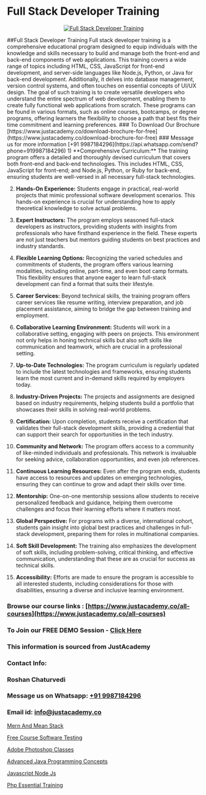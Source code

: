 # Full Stack Developer Training

<p align="center">
  <a href="https://justacademy.co/program-detail/full-stack-web-development">
    <img src="https://justacademy.co/storage2/program_images/1704700371.webp" alt="Full Stack Developer Training">
  </a>
</p>
##Full Stack Developer Training
Full stack developer training is a comprehensive educational program designed to equip individuals with the knowledge and skills necessary to build and manage both the front-end and back-end components of web applications. This training covers a wide range of topics including HTML, CSS, JavaScript for front-end development, and server-side languages like Node.js, Python, or Java for back-end development. Additionally, it delves into database management, version control systems, and often touches on essential concepts of UI/UX design. The goal of such training is to create versatile developers who understand the entire spectrum of web development, enabling them to create fully functional web applications from scratch. These programs can be found in various formats, such as online courses, bootcamps, or degree programs, offering learners the flexibility to choose a path that best fits their time commitment and learning preferences.
### To Download Our Brochure [https://www.justacademy.co/download-brochure-for-free](https://www.justacademy.co/download-brochure-for-free)
### Message us for more information [+91 9987184296](https://api.whatsapp.com/send?phone=919987184296)
1) **Comprehensive Curriculum:** The training program offers a detailed and thoroughly devised curriculum that covers both front-end and back-end technologies. This includes HTML, CSS, JavaScript for front-end; and Node.js, Python, or Ruby for back-end, ensuring students are well-versed in all necessary full-stack technologies.

2) **Hands-On Experience:** Students engage in practical, real-world projects that mimic professional software development scenarios. This hands-on experience is crucial for understanding how to apply theoretical knowledge to solve actual problems.

3) **Expert Instructors:** The program employs seasoned full-stack developers as instructors, providing students with insights from professionals who have firsthand experience in the field. These experts are not just teachers but mentors guiding students on best practices and industry standards.

4) **Flexible Learning Options:** Recognizing the varied schedules and commitments of students, the program offers various learning modalities, including online, part-time, and even boot camp formats. This flexibility ensures that anyone eager to learn full-stack development can find a format that suits their lifestyle.

5) **Career Services:** Beyond technical skills, the training program offers career services like resume writing, interview preparation, and job placement assistance, aiming to bridge the gap between training and employment.

6) **Collaborative Learning Environment:** Students will work in a collaborative setting, engaging with peers on projects. This environment not only helps in honing technical skills but also soft skills like communication and teamwork, which are crucial in a professional setting.

7) **Up-to-Date Technologies:** The program curriculum is regularly updated to include the latest technologies and frameworks, ensuring students learn the most current and in-demand skills required by employers today.

8) **Industry-Driven Projects:** The projects and assignments are designed based on industry requirements, helping students build a portfolio that showcases their skills in solving real-world problems.

9) **Certification:** Upon completion, students receive a certification that validates their full-stack development skills, providing a credential that can support their search for opportunities in the tech industry.

10) **Community and Network:** The program offers access to a community of like-minded individuals and professionals. This network is invaluable for seeking advice, collaboration opportunities, and even job references.

11) **Continuous Learning Resources:** Even after the program ends, students have access to resources and updates on emerging technologies, ensuring they can continue to grow and adapt their skills over time.

12) **Mentorship:** One-on-one mentorship sessions allow students to receive personalized feedback and guidance, helping them overcome challenges and focus their learning efforts where it matters most.

13) **Global Perspective:** For programs with a diverse, international cohort, students gain insight into global best practices and challenges in full-stack development, preparing them for roles in multinational companies.

14) **Soft Skill Development:** The training also emphasizes the development of soft skills, including problem-solving, critical thinking, and effective communication, understanding that these are as crucial for success as technical skills.

15) **Accessibility:** Efforts are made to ensure the program is accessible to all interested students, including considerations for those with disabilities, ensuring a diverse and inclusive learning environment.

### Browse our course links : [https://www.justacademy.co/all-courses](https://www.justacademy.co/all-courses) 
### To Join our FREE DEMO Session - [Click Here](https://www.justacademy.co/register-for-course-demo)


### This information is sourced from JustAcademy
### Contact Info:
### Roshan Chaturvedi
### Message us on Whatsapp: [+91 9987184296](https://api.whatsapp.com/send?phone=919987184296)
### Email id: [info@justacademy.co](mailto:info@justacademy.co)
                
[Mern And Mean Stack](https://www.linkedin.com/pulse/mern-mean-stack-justacademy-coimbatore-mi1xc/)

[Free Course Software Testing](https://www.linkedin.com/pulse/free-course-software-testing-justacademy-kolkata-3gw5e?trackingId=LxBuHNKtJ3qe4dDye3rPsA%3D%3D&lipi=urn%3Ali%3Apage%3Ad_flagship3_company_admin%3Bar0CqYRcTQWcPsZzz1T%2BLw%3D%3D)

[Adobe Photoshop Classes](https://medium.com/@ranepooja/adobe-photoshop-classes-9baf98a2191e)

[Advanced Java Programming Concepts](https://medium.com/@ranepooja/advanced-java-programming-concepts-4d60df5beb26)

[Javascript Node Js](https://justacademyin.github.io/justacademy/javascript-node-js)

[Php Essential Training](https://justacademyin.github.io/justacademy/php-essential-training)

